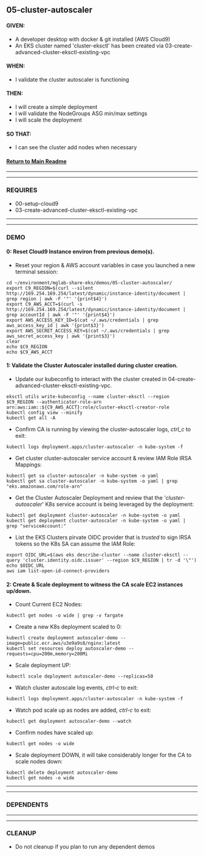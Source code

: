 ## 05-cluster-autoscaler
#### GIVEN:
  - A developer desktop with docker & git installed (AWS Cloud9)
  - An EKS cluster named 'cluster-eksctl' has been created via 03-create-advanced-cluster-eksctl-existing-vpc

#### WHEN:
  - I validate the cluster autoscaler is functioning

#### THEN:
  - I will create a simple deployment
  - I will validate the NodeGroups ASG min/max settings
  - I will scale the deployment
#### SO THAT:
  - I can see the cluster add nodes when necessary

#### [Return to Main Readme](https://github.com/virtmerlin/mglab-share-eks#demos)

---------------------------------------------------------------
---------------------------------------------------------------
### REQUIRES
- 00-setup-cloud9
- 03-create-advanced-cluster-eksctl-existing-vpc

---------------------------------------------------------------
---------------------------------------------------------------
### DEMO

#### 0: Reset Cloud9 Instance environ from previous demo(s).
- Reset your region & AWS account variables in case you launched a new terminal session:
```
cd ~/environment/mglab-share-eks/demos/05-cluster-autoscaler/
export C9_REGION=$(curl --silent http://169.254.169.254/latest/dynamic/instance-identity/document |  grep region | awk -F '"' '{print$4}')
export C9_AWS_ACCT=$(curl -s http://169.254.169.254/latest/dynamic/instance-identity/document | grep accountId | awk -F '"' '{print$4}')
export AWS_ACCESS_KEY_ID=$(cat ~/.aws/credentials | grep aws_access_key_id | awk '{print$3}')
export AWS_SECRET_ACCESS_KEY=$(cat ~/.aws/credentials | grep aws_secret_access_key | awk '{print$3}')
clear
echo $C9_REGION
echo $C9_AWS_ACCT
```

#### 1: Validate the Cluster Autoscaler installed during cluster creation.
- Update our kubeconfig to interact with the cluster created in 04-create-advanced-cluster-eksctl-existing-vpc.
```
eksctl utils write-kubeconfig --name cluster-eksctl --region $C9_REGION --authenticator-role-arn arn:aws:iam::${C9_AWS_ACCT}:role/cluster-eksctl-creator-role
kubectl config view --minify
kubectl get all -A
```
- Confirm CA is running by viewing the cluster-autoscaler logs, _ctrl_c_ to exit:
```
kubectl logs deployment.apps/cluster-autoscaler -n kube-system -f
```
- Get cluster cluster-autoscaler service account & review IAM Role IRSA Mappings:
```
kubectl get sa cluster-autoscaler -n kube-system -o yaml
kubectl get sa cluster-autoscaler -n kube-system -o yaml | grep "eks.amazonaws.com/role-arn"
```
- Get the Cluster Autoscaler Deployment and review that the '_cluster-autoscaler_' K8s service account is being leveraged by the deployment:
```
kubectl get deployment cluster-autoscaler -n kube-system -o yaml
kubectl get deployment cluster-autoscaler -n kube-system -o yaml | grep "serviceAccount:"
```
- List the EKS Clusters pirvate OIDC provider that is _trusted_ to sign IRSA tokens so the K8s SA can assume the IAM Role:
```
export OIDC_URL=$(aws eks describe-cluster --name cluster-eksctl --query 'cluster.identity.oidc.issuer' --region $C9_REGION | tr -d '\"')
echo $OIDC_URL
aws iam list-open-id-connect-providers
```
#### 2: Create & Scale deployment to witness the CA scale EC2 instances up/down.
- Count Current EC2 Nodes:
```
kubectl get nodes -o wide | grep -v fargate
```
- Create a new K8s deployment scaled to 0:
```
kubectl create deployment autoscaler-demo --image=public.ecr.aws/u3e9a9s8/nginx:latest
kubectl set resources deploy autoscaler-demo --requests=cpu=200m,memory=200Mi
```
- Scale deployment UP:
```
kubectl scale deployment autoscaler-demo --replicas=50
```
- Watch cluster autoscale log events, _ctrl-c_ to exit:
```
kubectl logs deployment.apps/cluster-autoscaler -n kube-system -f
```
- Watch pod scale up as nodes are added, _ctrl-c_ to exit:
```
kubectl get deployment autoscaler-demo --watch
```
- Confirm nodes have scaled up:
```
kubectl get nodes -o wide
```
- Scale deployment DOWN, it will take considerably longer for the CA to scale nodes down:
```
kubectl delete deployment autoscaler-demo
kubectl get nodes -o wide
```

---------------------------------------------------------------
---------------------------------------------------------------
### DEPENDENTS

---------------------------------------------------------------
---------------------------------------------------------------
### CLEANUP
- Do not cleanup if you plan to run any dependent demos
